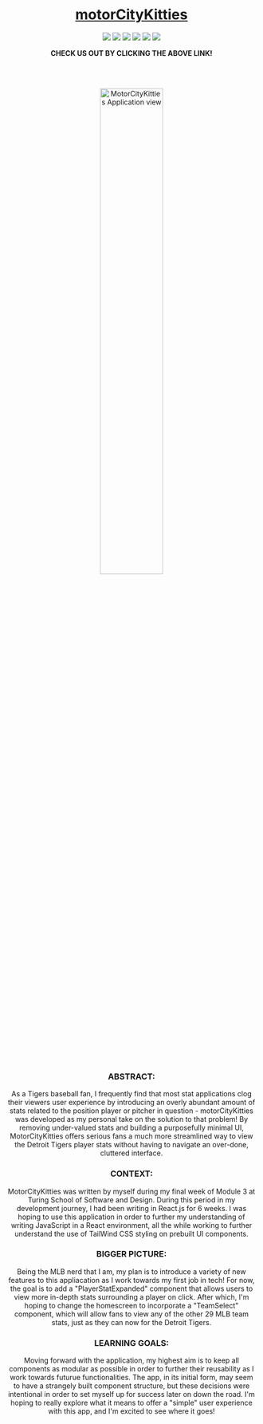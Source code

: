 <h1 align="center">
  <a href="https://motorcitykitties-ixzavke97-robert-phillips33s-projects.vercel.app/">motorCityKitties</a>
</h1>

<p align="center">
  <img src="https://img.shields.io/badge/React-20232A?style=for-the-badge&logo=react&logoColor=61DAFB" />
  <img src="https://img.shields.io/badge/React_Router-CA4245?style=for-the-badge&logo=react-router&logoColor=white" />
  <img src="https://img.shields.io/badge/JavaScript-F7DF1E?style=for-the-badge&logo=javascript&logoColor=black" />
  <img src="https://img.shields.io/badge/Vite-646CFF.svg?style=for-the-badge&logo=Vite&logoColor=white" />
  <img src="https://img.shields.io/badge/Tailwind%20CSS-06B6D4.svg?style=for-the-badge&logo=Tailwind-CSS&logoColor=white" />
  <img src="https://img.shields.io/badge/Cypress-17202C?style=for-the-badge&logo=cypress&logoColor=white" />
</p>

<div align="center">
  <strong>CHECK US OUT BY CLICKING THE ABOVE LINK!</strong>
</div>

<br></br>

<div align="center">
  <img src="https://i.imgur.com/fPs7Avi.png" alt="MotorCityKitties Application view" width="50%" />
</div>

### <div align="center">ABSTRACT:</div>
[//]: <> (Briefly describe what you built and its features. What problem is the app solving? How does this application solve that problem?)
<div align="center"> As a Tigers baseball fan, I frequently find that most stat applications clog their viewers user experience by introducing an overly abundant amount of stats related to the position player or pitcher in question - motorCityKitties was developed as my personal take on the solution to that problem! By removing under-valued stats and building a purposefully minimal UI, MotorCityKitties offers serious fans a much more streamlined way to view the Detroit Tigers player stats without having to navigate an over-done, cluttered interface.</div>

### <div align="center">CONTEXT:</div>
<div align="center">MotorCityKitties was written by myself during my final week of Module 3 at Turing School of Software and Design. During this period in my development journey, I had been writing in React.js for 6 weeks. I was hoping to use this application in order to further my understanding of writing JavaScript in a React environment, all the while working to further understand the use of TailWind CSS styling on prebuilt UI components.</div>

### <div align="center">BIGGER PICTURE:</div>
<div align="center">Being the MLB nerd that I am, my plan is to introduce a variety of new features to this appliacation as I work towards my first job in tech! For now, the goal is to add a "PlayerStatExpanded" component that allows users to view more in-depth stats surrounding a player on click. After which, I'm hoping to change the homescreen to incorporate a "TeamSelect" component, which will allow fans to view any of the other 29 MLB team stats, just as they can now for the Detroit Tigers.</div>



### <div align="center">LEARNING GOALS:</div>
<div align="center">Moving forward with the application, my highest aim is to keep all components as modular as possible in order to further their reusability as I work towards futurue functionalities. The app, in its initial form, may seem to have a strangely built component structure, but these decisions were intentional in order to set myself up for success later on down the road. I'm hoping to really explore what it means to offer a "simple" user experience with this app, and I'm excited to see where it goes!</div>

